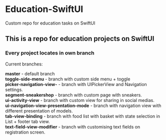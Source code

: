 # Education-SwiftUI
Custom repo for education tasks on SwiftUI


## This is a repo for education projects on SwiftUI 
### Every project locates in own branch

Current branches: 

**master** - default branch
<br> **toggle-side-menu** - branch with custom side menu + toggle
<br> **picker-navigation-view-** - branch with UIPickerView and Navigation settings.
<br> **segment-sneakershop** - branch with custom page with sneakers.
<br> **ui-activity-view** - branch with custom view for sharing in social medias.
<br> **ui-navigation-view-presentation-mode** - branch with navigation view with different presentation of models.
<br> **tab-view-binding** - branch with food list with basket with state selection in List + footer tab view.
<br> **text-field-view-modifier** - branch with customising text fields on registration screen.
